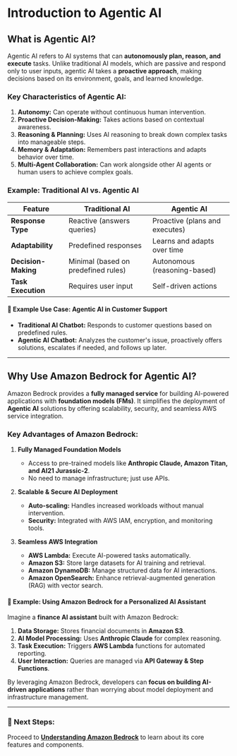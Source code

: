 # Introduction to Agentic AI

## What is Agentic AI?
Agentic AI refers to AI systems that can **autonomously plan, reason, and execute** tasks. Unlike traditional AI models, which are passive and respond only to user inputs, agentic AI takes a **proactive approach**, making decisions based on its environment, goals, and learned knowledge.

### Key Characteristics of Agentic AI:
1. **Autonomy:** Can operate without continuous human intervention.
2. **Proactive Decision-Making:** Takes actions based on contextual awareness.
3. **Reasoning & Planning:** Uses AI reasoning to break down complex tasks into manageable steps.
4. **Memory & Adaptation:** Remembers past interactions and adapts behavior over time.
5. **Multi-Agent Collaboration:** Can work alongside other AI agents or human users to achieve complex goals.

### Example: Traditional AI vs. Agentic AI
| Feature            | Traditional AI  | Agentic AI |
|-------------------|---------------|------------|
| **Response Type** | Reactive (answers queries) | Proactive (plans and executes) |
| **Adaptability**  | Predefined responses | Learns and adapts over time |
| **Decision-Making** | Minimal (based on predefined rules) | Autonomous (reasoning-based) |
| **Task Execution** | Requires user input | Self-driven actions |

#### 📌 Example Use Case: Agentic AI in Customer Support
- **Traditional AI Chatbot:** Responds to customer questions based on predefined rules.
- **Agentic AI Chatbot:** Analyzes the customer's issue, proactively offers solutions, escalates if needed, and follows up later.

---

## Why Use Amazon Bedrock for Agentic AI?
Amazon Bedrock provides a **fully managed service** for building AI-powered applications with **foundation models (FMs)**. It simplifies the deployment of **Agentic AI** solutions by offering scalability, security, and seamless AWS service integration.

### Key Advantages of Amazon Bedrock:
1. **Fully Managed Foundation Models**
   - Access to pre-trained models like **Anthropic Claude, Amazon Titan, and AI21 Jurassic-2**.
   - No need to manage infrastructure; just use APIs.

2. **Scalable & Secure AI Deployment**
   - **Auto-scaling:** Handles increased workloads without manual intervention.
   - **Security:** Integrated with AWS IAM, encryption, and monitoring tools.

3. **Seamless AWS Integration**
   - **AWS Lambda:** Execute AI-powered tasks automatically.
   - **Amazon S3:** Store large datasets for AI training and retrieval.
   - **Amazon DynamoDB:** Manage structured data for AI interactions.
   - **Amazon OpenSearch:** Enhance retrieval-augmented generation (RAG) with vector search.

#### 📌 Example: Using Amazon Bedrock for a Personalized AI Assistant
Imagine a **finance AI assistant** built with Amazon Bedrock:
1. **Data Storage:** Stores financial documents in **Amazon S3**.
2. **AI Model Processing:** Uses **Anthropic Claude** for complex reasoning.
3. **Task Execution:** Triggers **AWS Lambda** functions for automated reporting.
4. **User Interaction:** Queries are managed via **API Gateway & Step Functions**.

By leveraging Amazon Bedrock, developers can **focus on building AI-driven applications** rather than worrying about model deployment and infrastructure management.

---
### 🚀 Next Steps:
Proceed to **[Understanding Amazon Bedrock](./02_amazon_bedrock.md)** to learn about its core features and components.
